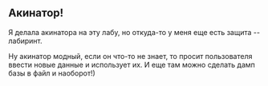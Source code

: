 ## Акинатор!

Я делала акинатора на эту лабу, но откуда-то у меня еще есть защита -- лабиринт.

Ну акинатор модный, если он что-то не знает, то просит пользователя ввести новые данные и использует их. И еще там можно сделать дамп базы в файл и наоборот!)